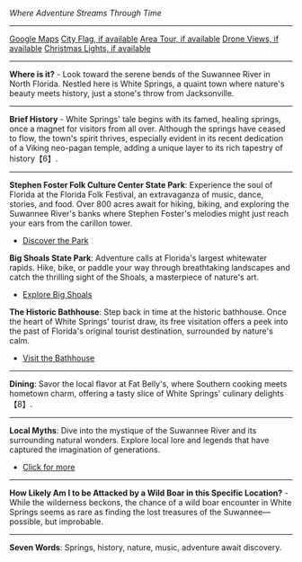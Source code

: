 *Where Adventure Streams Through Time*

---

[Google Maps](https://www.google.com/maps/place/White+Springs,+FL/data=!3m1!1e3)
[City Flag, if available](https://www.google.com/search?tbm=isch&q=White+Springs+FL+Flag+Picture)
[Area Tour, if available](https://www.youtube.com/results?search_query=White+Springs+FL+4k+tour)
[Drone Views, if available](https://www.youtube.com/results?search_query=White+Springs+FL+4k+drone)
[Christmas Lights, if available](https://www.youtube.com/results?search_query=White+Springs+FL+christmas+lights&sp=CAI%253D)

---

**Where is it?** - Look toward the serene bends of the Suwannee River in North Florida. Nestled here is White Springs, a quaint town where nature's beauty meets history, just a stone's throw from Jacksonville.

---

**Brief History** - White Springs' tale begins with its famed, healing springs, once a magnet for visitors from all over. Although the springs have ceased to flow, the town's spirit thrives, especially evident in its recent dedication of a Viking neo-pagan temple, adding a unique layer to its rich tapestry of history【6】.

---

**Stephen Foster Folk Culture Center State Park**: Experience the soul of Florida at the Florida Folk Festival, an extravaganza of music, dance, stories, and food. Over 800 acres await for hiking, biking, and exploring the Suwannee River's banks where Stephen Foster's melodies might just reach your ears from the carillon tower.
- [Discover the Park](https://www.youtube.com/results?search_query=White+Springs+FL+Stephen+Foster+Folk+Culture+Center+State+Park)

**Big Shoals State Park**: Adventure calls at Florida's largest whitewater rapids. Hike, bike, or paddle your way through breathtaking landscapes and catch the thrilling sight of the Shoals, a masterpiece of nature's art.
- [Explore Big Shoals](https://www.youtube.com/results?search_query=White+Springs+FL+Big+Shoals+State+Park)

**The Historic Bathhouse**: Step back in time at the historic bathhouse. Once the heart of White Springs' tourist draw, its free visitation offers a peek into the past of Florida's original tourist destination, surrounded by nature's calm.
- [Visit the Bathhouse](https://www.youtube.com/results?search_query=White+Springs+FL+Bathhouse)

---

**Dining**: Savor the local flavor at Fat Belly's, where Southern cooking meets hometown charm, offering a tasty slice of White Springs' culinary delights【8】.

---

**Local Myths**: Dive into the mystique of the Suwannee River and its surrounding natural wonders. Explore local lore and legends that have captured the imagination of generations.
- [Click for more](https://www.google.com/search?q=White+Springs+FL+local+myths)

---

**How Likely Am I to be Attacked by a Wild Boar in this Specific Location?** - While the wilderness beckons, the chance of a wild boar encounter in White Springs seems as rare as finding the lost treasures of the Suwannee—possible, but improbable.

---

**Seven Words**: Springs, history, nature, music, adventure await discovery.